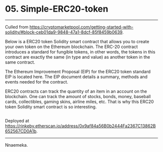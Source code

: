 # 05. Simple-ERC20-token

---

Culled from https://cryptomarketpool.com/getting-started-with-solidity/#block-ceb01da9-9848-47a1-8dcf-85f8459b0639.

Below is a ERC20 token Solidity smart contract that allows you to create your own token on the Ethereum blockchain. The ERC-20 contract introduces a standard for fungible tokens, in other words, the tokens in this contract are exactly the same (in type and value) as another token in the same contract.

The Ethereum Improvement Proposal (EIP) for the ERC20 token standard EIP is located here. The EIP document details a summary, methods and events needed for the contract.

ERC20 contracts can track the quantity of an item in an account on the blockchain. One can track the amount of stocks, bonds, money, baseball cards, collectibles, gaming skins, airline miles, etc. That is why this ERC20 token Solidity smart contract is so interesting.

##

Deployed at https://rinkeby.etherscan.io/address/0x9af84a56B0b2444Fa2367C13862B652567CD0A1b.

---

Nnaemeka.
